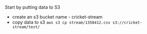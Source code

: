 Start by putting data to S3
- create an s3 bucket name - cricket-stream
- copy data to s3 
        ```aws s3 cp stream/1358412.csv s3://cricket-stream/test/```
